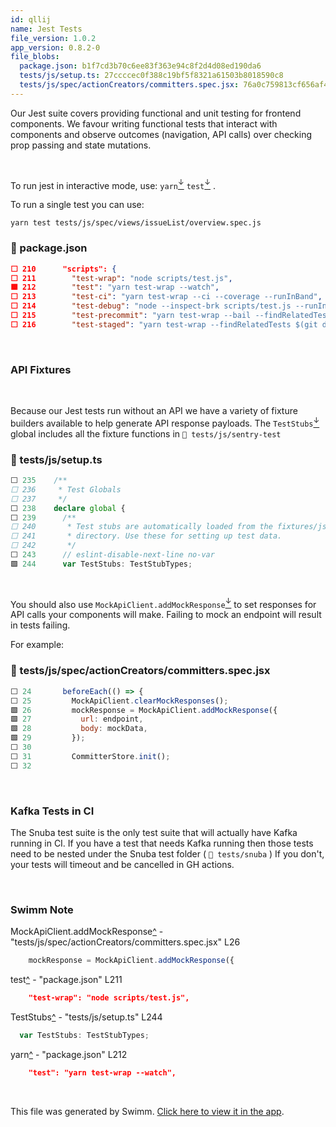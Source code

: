 ```yaml
---
id: qllij
name: Jest Tests
file_version: 1.0.2
app_version: 0.8.2-0
file_blobs:
  package.json: b1f7cd3b70c6ee83f363e94c8f2d4d08ed190da6
  tests/js/setup.ts: 27ccccec0f388c19bf5f8321a61503b8018590c8
  tests/js/spec/actionCreators/committers.spec.jsx: 76a0c759813cf656af4f61a7a48979b02bea01cd
---
```


Our Jest suite covers providing functional and unit testing for frontend components. We favour writing functional tests that interact with components and observe outcomes (navigation, API calls) over checking prop passing and state mutations.

<br/>

To run jest in interactive mode, use: `yarn`[<sup id="2j5fqg">↓</sup>](#f-2j5fqg) `test`[<sup id="TFTmf">↓</sup>](#f-TFTmf) .

To run a single test you can use:

`yarn test tests/js/spec/views/issueList/overview.spec.js`
<!-- NOTE-swimm-snippet: the lines below link your snippet to Swimm -->
### 📄 package.json
```json
⬜ 210      "scripts": {
⬜ 211        "test-wrap": "node scripts/test.js",
🟩 212        "test": "yarn test-wrap --watch",
⬜ 213        "test-ci": "yarn test-wrap --ci --coverage --runInBand",
⬜ 214        "test-debug": "node --inspect-brk scripts/test.js --runInBand",
⬜ 215        "test-precommit": "yarn test-wrap --bail --findRelatedTests -u",
⬜ 216        "test-staged": "yarn test-wrap --findRelatedTests $(git diff --name-only --cached)",
```

<br/>

### API Fixtures

<br/>

Because our Jest tests run without an API we have a variety of fixture builders available to help generate API response payloads. The `TestStubs`[<sup id="ZaB2AK">↓</sup>](#f-ZaB2AK) global includes all the fixture functions in `📄 tests/js/sentry-test`
<!-- NOTE-swimm-snippet: the lines below link your snippet to Swimm -->
### 📄 tests/js/setup.ts
```typescript
⬜ 235    /**
⬜ 236     * Test Globals
⬜ 237     */
⬜ 238    declare global {
⬜ 239      /**
⬜ 240       * Test stubs are automatically loaded from the fixtures/js-stubs
⬜ 241       * directory. Use these for setting up test data.
⬜ 242       */
⬜ 243      // eslint-disable-next-line no-var
🟩 244      var TestStubs: TestStubTypes;
```

<br/>

You should also use `MockApiClient.addMockResponse`[<sup id="LnFpM">↓</sup>](#f-LnFpM) to set responses for API calls your components will make. Failing to mock an endpoint will result in tests failing.

For example:
<!-- NOTE-swimm-snippet: the lines below link your snippet to Swimm -->
### 📄 tests/js/spec/actionCreators/committers.spec.jsx
```javascript
⬜ 24       beforeEach(() => {
⬜ 25         MockApiClient.clearMockResponses();
🟩 26         mockResponse = MockApiClient.addMockResponse({
🟩 27           url: endpoint,
🟩 28           body: mockData,
🟩 29         });
⬜ 30     
⬜ 31         CommitterStore.init();
⬜ 32     
```

<br/>

### Kafka Tests in CI

The Snuba test suite is the only test suite that will actually have Kafka running in CI. If you have a test that needs Kafka running then those tests need to be nested under the Snuba test folder ( `📄 tests/snuba` ) If you don't, your tests will timeout and be cancelled in GH actions.

<br/>

<!-- THIS IS AN AUTOGENERATED SECTION. DO NOT EDIT THIS SECTION DIRECTLY -->
### Swimm Note

<span id="f-LnFpM">MockApiClient.addMockResponse</span>[^](#LnFpM) - "tests/js/spec/actionCreators/committers.spec.jsx" L26
```javascript
    mockResponse = MockApiClient.addMockResponse({
```

<span id="f-TFTmf">test</span>[^](#TFTmf) - "package.json" L211
```json
    "test-wrap": "node scripts/test.js",
```

<span id="f-ZaB2AK">TestStubs</span>[^](#ZaB2AK) - "tests/js/setup.ts" L244
```typescript
  var TestStubs: TestStubTypes;
```

<span id="f-2j5fqg">yarn</span>[^](#2j5fqg) - "package.json" L212
```json
    "test": "yarn test-wrap --watch",
```

<br/>

This file was generated by Swimm. [Click here to view it in the app](https://app.swimm.io/repos/Z2l0aHViJTNBJTNBc2VudHJ5JTNBJTNBc3dpbW1pbw==/docs/qllij).